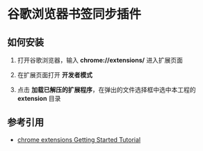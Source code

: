 # 谷歌浏览器书签同步插件

## 如何安装

1. 打开谷歌浏览器，输入 **chrome://extensions/** 进入扩展页面

1. 在扩展页面打开 **开发者模式**

1. 点击 **加载已解压的扩展程序**，在弹出的文件选择框中选中本工程的 **extension** 目录

## 参考引用

* [chrome extensions Getting Started Tutorial](https://developer.chrome.com/extensions/getstarted)